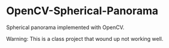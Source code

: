 # OpenCV-Spherical-Panorama
Spherical panorama implemented with OpenCV.

Warning: This is a class project that wound up not working well.
